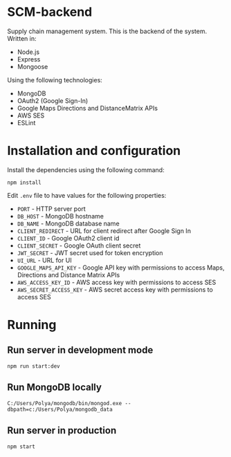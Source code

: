 # SCM-backend

Supply chain management system. This is the backend of the system. Written in:
* Node.js
* Express
* Mongoose

Using the following technologies:
* MongoDB
* OAuth2 (Google Sign-In)
* Google Maps Directions and DistanceMatrix APIs
* AWS SES
* ESLint

# Installation and configuration

Install the dependencies using the following command:
```
npm install
```

Edit `.env` file to have values for the following properties:
* `PORT` - HTTP server port
* `DB_HOST` - MongoDB hostname
* `DB_NAME` - MongoDB database name
* `CLIENT_REDIRECT` - URL for client redirect after Google Sign In
* `CLIENT_ID` - Google OAuth2 client id
* `CLIENT_SECRET` - Google OAuth client secret
* `JWT_SECRET` - JWT secret used for token encryption
* `UI_URL` - URL for UI
* `GOOGLE_MAPS_API_KEY` - Google API key with permissions to access Maps, Directions and Distance Matrix APIs
* `AWS_ACCESS_KEY_ID` - AWS access key with permissions to access SES
* `AWS_SECRET_ACCESS_KEY` - AWS secret access key with permissions to access SES


# Running

## Run server in development mode
```
npm run start:dev
```

## Run MongoDB locally
```
C:/Users/Polya/mongodb/bin/mongod.exe --dbpath=c:/Users/Polya/mongodb_data
```

## Run server in production
```
npm start
```
